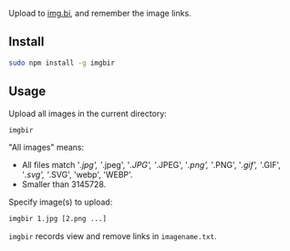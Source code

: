 Upload to [img.bi](https://img.bi), and remember the image links.

## Install

```sh
sudo npm install -g imgbir
```

## Usage

Upload all images in the current directory:

```sh
imgbir
```

"All images" means:

- All files match '*.jpg', '*.jpeg', '*.JPG', '*.JPEG', '*.png', '*.PNG', '*.gif', '*.GIF', '*.svg', '*.SVG', 'webp', 'WEBP'.
- Smaller than 3145728.

Specify image(s) to upload:

```sh
imgbir 1.jpg [2.png ...]
```

`imgbir` records view and remove links in `imagename.txt`.
